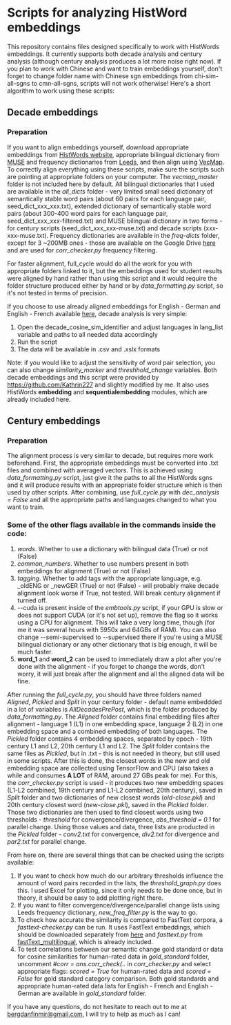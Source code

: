# Scripts for analyzing HistWord embeddings
This repository contains files designed specifically to work with HistWords embeddings. It currently supports both decade analysis and century analysis (although century analysis produces a lot more noise right now).
If you plan to work with Chinese and want to train embeddings yourself, don't forget to change folder name with Chinese sgn embeddings from chi-sim-all-sgns to cmn-all-sgns, scripts will not work otherwise!
Here's a short algorithm to work using these scripts:
## Decade embeddings
### Preparation
If you want to align embeddings yourself, download appropriate embeddings from [HistWords website](https://nlp.stanford.edu/projects/histwords), appropriate bilingual dictionary from [MUSE](https://github.com/facebookresearch/MUSE) and frequency dictionaries from [Leeds](http://corpus.leeds.ac.uk/list.html), and then align using [VecMap](https://github.com/artetxem/vecmap). To correctly align everything using these scripts, make sure the scripts such are pointing at appropriate folders on your computer. The *vecmap_master* folder is not included here by default.
All bilingual dictionaries that I used are available in the *all_dicts* folder - very limited small seed dictionary of semantically stable word pairs (about 60 pairs for each language pair, seed_dict_xxx_xxx.txt), extended dictionary of semantically stable word pairs (about 300-400 word pairs for each language pair, seed_dict_xxx_xxx-filtered.txt) and MUSE bilingual dictionary in two forms - for century scripts (seed_dict_xxx_xxx-muse.txt) and decade scripts (xxx-xxx-muse.txt).
Frequency dictionaries are available in the *freq-dicts* folder, except for 3 ~200MB ones - those are available on the Google Drive [here](https://drive.google.com/drive/folders/1KdhyC9M0yh-PAFAfSVq1DzgzO57wPBDl?usp=share_link) and are used for *corr_checker.py* frequency filtering.

For faster alignment, full_cycle would do all the work for you with appropriate folders linked to it, but the embeddings used for student results were aligned by hand rather than using this script and it would require the folder structure produced either by hand or by *data_formatting.py* script, so it's not tested in terms of precision.

If you choose to use already aligned embeddings for English - German and English - French available [here](https://uni-bielefeld.sciebo.de/s/gtIjITSM0Fvjciu), decade analysis is very simple:
1. Open the decade_cosine_sim_identifier and adjust languages in lang_list variable and paths to all needed data accordingly
2. Run the script
3. The data will be available in .csv and .xslx formats

Note: if you would like to adjust the sensitivity of word pair selection, you can also change *similarity_marker* and *threshhold_change* variables. Both decade embeddings and this script were provided by https://github.com/Kathrin227 and slightly modified by me. It also uses HistWords **embedding** and **sequentialembedding** modules, which are already included here.
## Century embeddings
### Preparation
The alignment process is very similar to decade, but requires more work beforehand. First, the appropriate embeddings must be converted into .txt files and combined with averaged vectors. This is achieved using *data_formatting.py* script, just give it the paths to all the HistWords sgns and it will produce results with an appropriate folder structure which is then used by other scripts.
After combining, use *full_cycle.py* with *dec_analysis = False* and all the appropriate paths and languages changed to what you want to train.
### Some of the other flags available in the commands inside the code:
1. *words*. Whether to use a dictionary with bilingual data (True) or not (False)
2. *common_numbers*. Whether to use numbers present in both embeddings for alignment (True) or not (False)
3. *tagging*. Whether to add tags with the appropriate language, e.g. _oldENG or _newGER (True) or not (False) - will probably make decade alignment look worse if True, not tested. Will break century alignment if turned off.
4. --cuda is present inside of the *embtools.py* script, if your GPU is slow or does not support CUDA (or it's not set up), remove the flag so it works using a CPU for alignment. This will take a very long time, though (for me it was several hours with 5950x and 64GBs of RAM). You can also change --semi-supervised to --supervised there if you're using a MUSE bilingual dictionary or any other dictionary that is big enough, it will be much faster.
5. **word_1** and **word_2** can be used to immediately draw a plot after you're done with the alignment - if you forget to change the words, don't worry, it will just break after the alignment and all the aligned data will be fine.


After running the *full_cycle.py*, you should have three folders named *Aligned*, *Pickled* and *Split* in your century folder - default name embeddded in a lot of variables is *AllDecadesPrePost*, which is the folder produced by *data_formatting.py*.
The *Aligned* folder contains final embedding files after alignment - language 1 (L1) in one embedding space, language 2 (L2) in one embedding space and a combined embedding of both languages.
The *Pickled* folder contains 4 embedding spaces, separated by epoch - 19th century L1 and L2, 20th century L1 and L2.
The *Split* folder contains the same files as *Pickled*, but in .txt - this is not needed in theory, but still used in some scripts.
After this is done, the closest words in the new and old embedding space are collected using TensorFlow and CPU (also takes a while and consumes **A LOT** of RAM, around 27 GBs peak for me).
For this, the *corr_checker.py* script is used - it produces two new embedding spaces (L1-L2 combined, 19th century and L1-L2 combined, 20th century), saved in *Split* folder and two dictionaries of new closest words (*old-close.pkl*) and 20th century closest word (*new-close.pkl*), saved in the *Pickled* folder. Those two dictionaries are then used to find closest words using two thresholds - *threshold* for convergence/divergence, *abs_threshold = 0.1* for parallel change.
Using those values and data, three lists are producted in the *Pickled* folder - *conv2.txt* for convergence, *div2.txt* for divergence and *par2.txt* for parallel change.

From here on, there are several things that can be checked using the scripts available:
1. If you want to check how much do our arbitrary thresholds influence the amount of word pairs recorded in the lists, the *threshold_graph.py* does this. I used Excel for plotting, since it only needs to be done once, but in theory, it should be easy to add plotting right there.
2. If you want to filter convergence/divergence/parallel change lists using Leeds frequency dictionary, *new_freq_filter.py* is the way to go. 
3. To check how accurate the similarity is compared to FastText corpora, a *fasttext-checker.py* can be run. It uses FastText embeddings, which should be downloaded separately from [here](https://fasttext.cc/docs/en/aligned-vectors.html) and *fasttext.py* from [fastText_multilingual](https://github.com/babylonhealth/fastText_multilingual), which is already included.
4. To test correlations between our semantic change gold standard or data for cosine similarities for human-rated data in *gold_standard* folder, uncomment *#corr = ans.corr_check(..* in *corr_checker.py* and select appropriate flags: *scored = True* for human-rated data and *scored = False* for gold standard category comparison. Both gold standards and appropriate human-rated data lists for English - French and English - German are available in *gold_standard* folder.

If you have any questions, do not hesitate to reach out to me at bergdanfinmir@gmail.com, I will try to help as much as I can!
